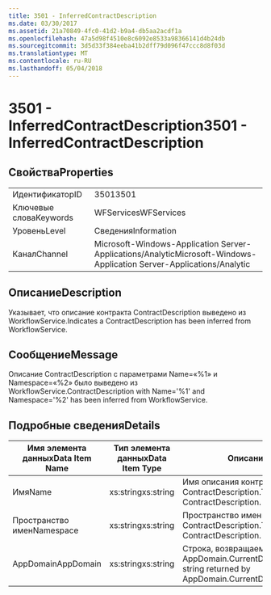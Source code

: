 ```yaml
---
title: 3501 - InferredContractDescription
ms.date: 03/30/2017
ms.assetid: 21a70849-4fc0-41d2-b9a4-db5aa2acdf1a
ms.openlocfilehash: 47a5d98f4510e8c6092e8533a98366141d4b24db
ms.sourcegitcommit: 3d5d33f384eeba41b2dff79d096f47ccc8d8f03d
ms.translationtype: MT
ms.contentlocale: ru-RU
ms.lasthandoff: 05/04/2018
---
```

# <a name="3501---inferredcontractdescription"></a><span data-ttu-id="c3430-102">3501 - InferredContractDescription</span><span class="sxs-lookup"><span data-stu-id="c3430-102">3501 - InferredContractDescription</span></span>
## <a name="properties"></a><span data-ttu-id="c3430-103">Свойства</span><span class="sxs-lookup"><span data-stu-id="c3430-103">Properties</span></span>  
  
|||  
|-|-|  
|<span data-ttu-id="c3430-104">Идентификатор</span><span class="sxs-lookup"><span data-stu-id="c3430-104">ID</span></span>|<span data-ttu-id="c3430-105">3501</span><span class="sxs-lookup"><span data-stu-id="c3430-105">3501</span></span>|  
|<span data-ttu-id="c3430-106">Ключевые слова</span><span class="sxs-lookup"><span data-stu-id="c3430-106">Keywords</span></span>|<span data-ttu-id="c3430-107">WFServices</span><span class="sxs-lookup"><span data-stu-id="c3430-107">WFServices</span></span>|  
|<span data-ttu-id="c3430-108">Уровень</span><span class="sxs-lookup"><span data-stu-id="c3430-108">Level</span></span>|<span data-ttu-id="c3430-109">Сведения</span><span class="sxs-lookup"><span data-stu-id="c3430-109">Information</span></span>|  
|<span data-ttu-id="c3430-110">Канал</span><span class="sxs-lookup"><span data-stu-id="c3430-110">Channel</span></span>|<span data-ttu-id="c3430-111">Microsoft-Windows-Application Server-Applications/Analytic</span><span class="sxs-lookup"><span data-stu-id="c3430-111">Microsoft-Windows-Application Server-Applications/Analytic</span></span>|  
  
## <a name="description"></a><span data-ttu-id="c3430-112">Описание</span><span class="sxs-lookup"><span data-stu-id="c3430-112">Description</span></span>  
 <span data-ttu-id="c3430-113">Указывает, что описание контракта ContractDescription выведено из WorkflowService.</span><span class="sxs-lookup"><span data-stu-id="c3430-113">Indicates a ContractDescription has been inferred from WorkflowService.</span></span>  
  
## <a name="message"></a><span data-ttu-id="c3430-114">Сообщение</span><span class="sxs-lookup"><span data-stu-id="c3430-114">Message</span></span>  
 <span data-ttu-id="c3430-115">Описание ContractDescription с параметрами Name=«%1» и Namespace=«%2» было выведено из WorkflowService.</span><span class="sxs-lookup"><span data-stu-id="c3430-115">ContractDescription with Name='%1' and Namespace='%2' has been inferred from WorkflowService.</span></span>  
  
## <a name="details"></a><span data-ttu-id="c3430-116">Подробные сведения</span><span class="sxs-lookup"><span data-stu-id="c3430-116">Details</span></span>  
  
|<span data-ttu-id="c3430-117">Имя элемента данных</span><span class="sxs-lookup"><span data-stu-id="c3430-117">Data Item Name</span></span>|<span data-ttu-id="c3430-118">Тип элемента данных</span><span class="sxs-lookup"><span data-stu-id="c3430-118">Data Item Type</span></span>|<span data-ttu-id="c3430-119">Описание</span><span class="sxs-lookup"><span data-stu-id="c3430-119">Description</span></span>|  
|--------------------|--------------------|-----------------|  
|<span data-ttu-id="c3430-120">Имя</span><span class="sxs-lookup"><span data-stu-id="c3430-120">Name</span></span>|<span data-ttu-id="c3430-121">xs:string</span><span class="sxs-lookup"><span data-stu-id="c3430-121">xs:string</span></span>|<span data-ttu-id="c3430-122">Имя описания контракта ContractDescription.</span><span class="sxs-lookup"><span data-stu-id="c3430-122">The name of the ContractDescription.</span></span>|  
|<span data-ttu-id="c3430-123">Пространство имен</span><span class="sxs-lookup"><span data-stu-id="c3430-123">Namespace</span></span>|<span data-ttu-id="c3430-124">xs:string</span><span class="sxs-lookup"><span data-stu-id="c3430-124">xs:string</span></span>|<span data-ttu-id="c3430-125">Пространство имен описания контракта ContractDescription.</span><span class="sxs-lookup"><span data-stu-id="c3430-125">The namespace of the ContractDescription.</span></span>|  
|<span data-ttu-id="c3430-126">AppDomain</span><span class="sxs-lookup"><span data-stu-id="c3430-126">AppDomain</span></span>|<span data-ttu-id="c3430-127">xs:string</span><span class="sxs-lookup"><span data-stu-id="c3430-127">xs:string</span></span>|<span data-ttu-id="c3430-128">Строка, возвращаемая AppDomain.CurrentDomain.FriendlyName.</span><span class="sxs-lookup"><span data-stu-id="c3430-128">The string returned by AppDomain.CurrentDomain.FriendlyName.</span></span>|
